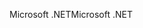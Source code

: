 <span data-ttu-id="0b219-101">Microsoft .NET</span><span class="sxs-lookup"><span data-stu-id="0b219-101">Microsoft .NET</span></span>